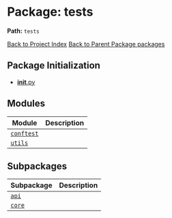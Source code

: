 # Package: tests

**Path:** `tests`

[Back to Project Index](../../index.md)
[Back to Parent Package packages](../index.md)

## Package Initialization
- [__init__.py](init.md)

## Modules

| Module | Description |
| --- | --- |
| [`conftest`](conftest.md) |  |
| [`utils`](utils.md) |  |

## Subpackages

| Subpackage | Description |
| --- | --- |
| [`api`](api/index.md) |  |
| [`core`](core/index.md) |  |
